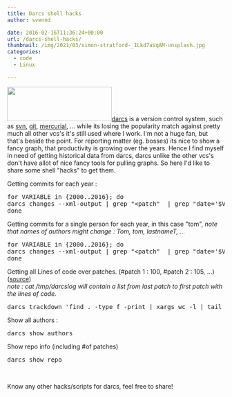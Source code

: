 ```yaml
---
title: Darcs shell hacks
author: svennd

date: 2016-02-16T11:36:24+00:00
url: /darcs-shell-hacks/
thumbnail: /img/2021/03/simon-stratford-_ILkd7aVqAM-unsplash.jpg
categories:
  - code
  - Linux

---
```

<img loading="lazy" class="alignnone wp-image-985" src="/img//2015/07/25451392-1.png" width="242" height="79" srcset="/img/2015/07/25451392-1.png 242w, /img/2015/07/25451392-1-3x1.png 3w" sizes="(max-width: 242px) 100vw, 242px" />[darcs][1] is a version control system, such as [svn][2], [git][3], [mercurial][4], ... while its losing the popularity match against pretty much all other vcs's it's still used where I work. I'm not a huge fan, but that's beside the point. For reporting matter (eg. bosses) its nice to show a fancy graph, that productivity is growing over the years. Hence I find myself in need of getting historical data from darcs, darcs unlike the other vcs's don't have allot of nice fancy tools for pulling graphs. So here I'd like to share some shell "hacks" to get them.

<!--more-->

Getting commits for each year :

<pre>for VARIABLE in {2000..2016}; do 
darcs changes --xml-output | grep "&lt;patch"  | grep "date='$VARIABLE" | grep eter | wc -l; 
done</pre>

Getting commits for a single person for each year, in this case "tom", _note that names of authors might change : Tom, tom, lastnameT, ..._

<pre>for VARIABLE in {2000..2016}; do 
darcs changes --xml-output | grep "&lt;patch"  | grep "date='$VARIABLE" | grep tom | wc -l; 
done</pre>

Getting all Lines of code over patches. (#patch 1 : 100, #patch 2 : 105, ...) ([source][5])  
_note : cat /tmp/darcslog will contain a list from last patch to first patch with the lines of code._

<pre>darcs trackdown 'find . -type f -print | xargs wc -l | tail -1 | tee -a /tmp/darcsloc; false'</pre>

Show all authors :

<pre>darcs show authors</pre>

Show repo info (including #of patches)

<pre>darcs show repo</pre>

&nbsp;

Know any other hacks/scripts for darcs, feel free to share!

 [1]: http://darcs.net
 [2]: https://subversion.apache.org
 [3]: https://git-scm.com
 [4]: https://www.mercurial-scm.org
 [5]: http://chneukirchen.org/blog/archive/2004/11/loc-statistics-for-darcs.html